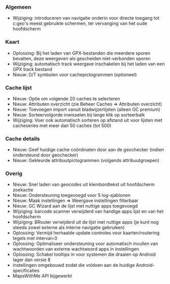 ### Algemeen
- Wijziging: introduceren van navigatie onderin voor directe toegang tot c:geo's meest gebruikte schermen, ter vervanging van het oude hoofdscherm

### Kaart
- Oplossing: Bij het laden van GPX-bestanden die meerdere sporen bevatten, deze weergeven als gescheiden niet-verbonden sporen
- Wijziging: automatisch track weergave inschakelen bij het laden van een GPX track bestand
- Nieuw: D/T symbolen voor cachepictogrammen (optioneel)

### Cache lijst
- Nieuw: Optie om volgende 20 caches te selecteren
- Nieuw: Attributen overzicht (zie Beheer Caches => Attributen overzicht)
- Nieuw: Toevoegen import vanuit bladwijzerlijsten (alleen GC premium)
- Nieuw: Sorteervolgorde inwisselen bij lange klik op sorteerbalk
- Wijziging: Voer ook automatisch sorteren op afstand uit voor lijsten met cacheseries met meer dan 50 caches (tot 500)

### Cache details
- Nieuw: Geef huidige cache coördinaten door aan de geochecker (indien ondersteund door geochecker)
- Nieuw: Gekleurde attribuutpictogrammen (volgends attribuutgroepen)

### Overig
- Nieuw: Snel laden van geocodes uit klembordtekst uit hoofdscherm zoekactie
- Nieuw: Ondersteuning toegevoegd voor 5 log-sjablonen
- Nieuw: Maak instellingen => Weergave instellingen filterbaar
- Nieuw: GC Wizard aan de lijst met nuttige apps toegevoegd
- Wijziging: barcode scanner verwijderd van handige apps lijst en van het hoofdscherm
- Wijziging: BRouter verwijderd uit de lijst met nuttige apps (je kunt nog steeds zowel externe als interne navigatie gebruiken)
- Oplossing: Vermijd herhaalde update controles voor kaarten/routering tegels met interval=0
- Oplossing: Optimaliseer ondersteuning voor automatisch invullen van wachtwoorden van externe wachtwoord apps in instellingen
- Oplossing: Schakel tooltips in voor systemen die draaien op Android lager dan versie 8
- instellingen omgebouwd zodat die voldoen aan de huidige Android-specificaties
- MapsWithMe API bijgewerkt
